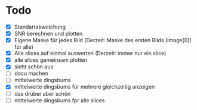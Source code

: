 # Todo
- [x] Standartabweichung
- [x] SNR berechnen und plotten
- [x] Eigene Maske für jedes Bild (Derzeit: Maske des ersten Bilds (Image[0]) für alle)
- [x] Alle slices auf einmal auswerten (Derzeit: immer nur ein slice)
- [x] alle slices gemeinsam plotten
- [x] sieht schön aus
- [ ] docu machen
- [ ] mittelwerte  dingsbums
- [x] mittelwerte dingsbums für mehrere gleichzeitig anzeigen
- [ ] das drüber aber schön
- [ ] mittelwerte dingsbums fpr alle slices
